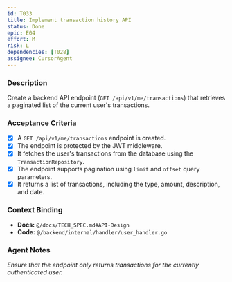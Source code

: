```yaml
---
id: T033
title: Implement transaction history API
status: Done
epic: E04
effort: M
risk: L
dependencies: [T028]
assignee: CursorAgent
---
```


### Description

Create a backend API endpoint (`GET /api/v1/me/transactions`) that retrieves a paginated list of the current user's transactions.

### Acceptance Criteria

- [x] A `GET /api/v1/me/transactions` endpoint is created.
- [x] The endpoint is protected by the JWT middleware.
- [x] It fetches the user's transactions from the database using the `TransactionRepository`.
- [x] The endpoint supports pagination using `limit` and `offset` query parameters.
- [x] It returns a list of transactions, including the type, amount, description, and date.

### Context Binding

- **Docs:** `@/docs/TECH_SPEC.md#API-Design`
- **Code:** `@/backend/internal/handler/user_handler.go`

### Agent Notes

*Ensure that the endpoint only returns transactions for the currently authenticated user.* 